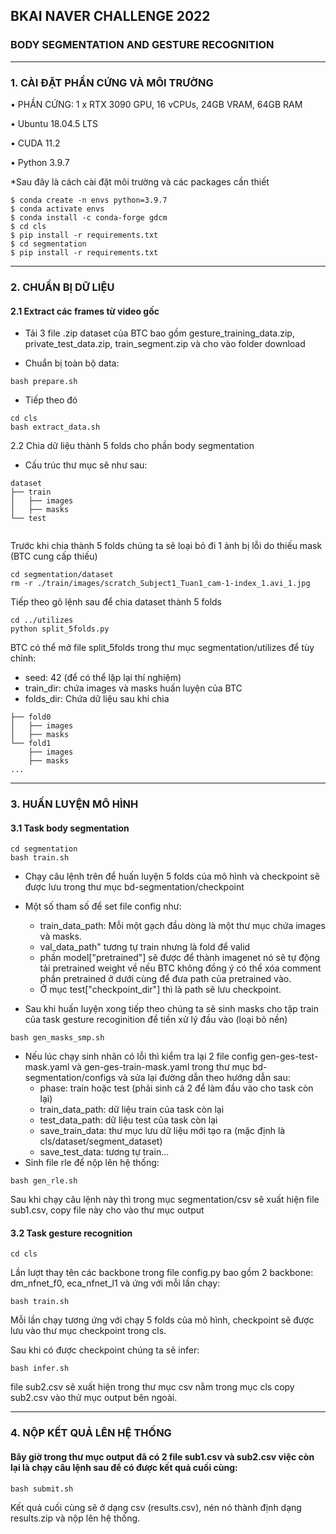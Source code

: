 ## BKAI NAVER CHALLENGE 2022
### BODY SEGMENTATION AND GESTURE RECOGNITION
------------------------------------------
### 1. CÀI ĐẶT PHẦN CỨNG VÀ MÔI TRƯỜNG
• PHẦN CỨNG: 1 x RTX 3090 GPU, 16 vCPUs, 24GB VRAM, 64GB RAM

• Ubuntu 18.04.5 LTS

• CUDA 11.2

• Python 3.9.7

*Sau đây là cách cài đặt môi trường và các packages cần thiết
```
$ conda create -n envs python=3.9.7
$ conda activate envs
$ conda install -c conda-forge gdcm
$ cd cls
$ pip install -r requirements.txt
$ cd segmentation
$ pip install -r requirements.txt 
```
-----------------------------------------------------------------------
### 2. CHUẨN BỊ DỮ LIỆU
#### 2.1 Extract các frames từ video gốc
- Tải 3 file .zip dataset của BTC bao gồm gesture_training_data.zip, private_test_data.zip, train_segment.zip và cho vào folder download

- Chuẩn bị toàn bộ data:
```
bash prepare.sh
```

- Tiếp theo đó
```
cd cls
bash extract_data.sh
```

2.2 Chia dữ liệu thành 5 folds cho phần body segmentation
- Cấu trúc thư mục sẽ như sau:
```
dataset
├── train
│   ├── images
│   ├── masks
└── test
    
```
Trước khi chia thành 5 folds chúng ta sẽ loại bỏ đi 1 ảnh bị lỗi do thiếu mask (BTC cung cấp thiếu)
```
cd segmentation/dataset
rm -r ./train/images/scratch_Subject1_Tuan1_cam-1-index_1.avi_1.jpg
```
Tiếp theo gõ lệnh sau để chia dataset thành 5 folds
```
cd ../utilizes
python split_5folds.py
```
BTC có thể mở file split_5folds trong thư mục segmentation/utilizes để tùy chỉnh:
+ seed: 42 (để có thể lặp lại thí nghiệm)
+ train_dir: chứa images và masks huấn luyện của BTC
+ folds_dir: Chứa dữ liệu sau khi chia

```
├── fold0
│   ├── images
│   ├── masks
└── fold1
    ├── images
    ├── masks
...
```
---------------------------------------
### 3. HUẤN LUYỆN MÔ HÌNH
#### 3.1 Task body segmentation

```
cd segmentation
bash train.sh
```
+ Chạy câu lệnh trên để huấn luyện 5 folds của mô hình và checkpoint sẽ được lưu trong thư mục bd-segmentation/checkpoint
+ Một số tham số để set file config như:
    + train_data_path: Mỗi một gạch đầu dòng là một thư mục chứa images và masks.
    + val_data_path" tương tự train nhưng là fold để valid
    + phần model["pretrained"] sẽ được để thành imagenet nó sẽ tự động tải pretrained weight về nếu BTC không đồng ý có thể xóa comment phần pretrained ở dưới cùng để đưa path của pretrained vào.
    + Ở mục test["checkpoint_dir"] thì là path sẽ lưu checkpoint.

+ Sau khi huấn luyện xong tiếp theo chúng ta sẽ sinh masks cho tập train của task gesture recoginition để tiền xử lý đầu vào (loại bỏ nền)
```
bash gen_masks_smp.sh
```
+ Nếu lúc chạy sinh nhãn có lỗi thì kiểm tra lại 2 file config gen-ges-test-mask.yaml và gen-ges-train-mask.yaml trong thư mục bd-segmentation/configs và sửa lại đường dẫn theo hướng dẫn sau:
    + phase: train hoặc test (phải sinh cả 2 để làm đầu vào cho task còn lại)
    + train_data_path: dữ liệu train của task còn lại
    + test_data_path: dữ liệu test của task còn lại
    + save_train_data: thư mục lưu dữ liệu mới tạo ra (mặc định là cls/dataset/segment_dataset)
    + save_test_data: tương tự train...
+ Sinh file rle để nộp lên hệ thống:
```
bash gen_rle.sh
```
Sau khi chạy câu lệnh này thì trong mục segmentation/csv sẽ xuất hiện file sub1.csv, copy file này cho vào thư mục output
#### 3.2 Task gesture recognition
```
cd cls
```
Lần lượt thay tên các backbone trong file config.py bao gồm 2 backbone: dm_nfnet_f0, eca_nfnet_l1 và ứng với mỗi lần chạy:
```
bash train.sh
```
Mỗi lần chạy tương ứng với chạy 5 folds của mô hình, checkpoint sẽ được lưu vào thư mục checkpoint trong cls.

Sau khi có được checkpoint chúng ta sẽ infer:
```
bash infer.sh
```
file sub2.csv sẽ xuất hiện trong thư mục csv nằm trong mục cls copy sub2.csv vào thử mục output bên ngoài.

-----------------------------------
### 4. NỘP KẾT QUẢ LÊN HỆ THỐNG
#### Bây giờ trong thư mục output đã có 2 file sub1.csv và sub2.csv việc còn lại là chạy câu lệnh sau để có được kết quả cuối cùng:
```
bash submit.sh
```
Kết quả cuối cùng sẽ ở dạng csv (results.csv), nén nó thành định dạng results.zip và nộp lên hệ thống.



